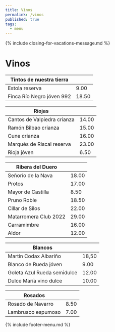 ```yaml
---
title: Vinos
permalink: /vinos
published: true
tags:
  - menu
---
```


{% include closing-for-vacations-message.md %}

# Vinos

|Tintos de nuestra tierra|   |
|---|---|
|Estola reserva|9.00|
|Finca Río Negro jóven 992|18.50|

|Riojas|   |
|---|---|
|Cantos de Valpiedra crianza|14.00|
|Ramón Bilbao crianza|15.00|
|Cune crianza|16.00|
|Marqués de Riscal reserva|23.00|
|Rioja jóven|6.50|

|Ribera del Duero|   |
|---|---|
|Señorío de la Nava|18.00|
|Protos|17.00|
|Mayor de Castilla|8.50|
|Pruno Roble|18.50|
|Cillar de Silos|22.00|
|Matarromera Club 2022|29.00|
|Carramimbre|16.00|
|Aldor|12.00|

|Blancos|   |
|---|---|
|Martin Codax Albariño|18,50|
|Blanco de Rueda jóven|9.00|
|Goleta Azul Rueda semidulce|12.00|
|Dulce María vino dulce|10.00|

|Rosados|   |
|---|---|
|Rosado de Navarro|8.50|
|Lambrusco espumoso|7.00|

{% include footer-menu.md %}

